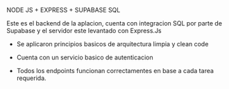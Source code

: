 NODE JS + EXPRESS + SUPABASE SQL

Este es el backend de la aplacion, cuenta con integracion SQL por parte de Supabase y el servidor este levantado con Express.Js

- Se aplicaron principios basicos de arquitectura limpia y clean code 

- Cuenta con un servicio basico de autenticacion

- Todos los endpoints funcionan correctamentes en base a cada tarea requerida.
